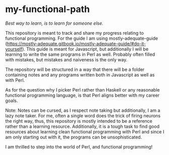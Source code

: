 # my-functional-path

*Best way to learn, is to learn for someone else.*

This repository is meant to track and share my progress relating to functional programming. For the guide I am using mostly-adequate-guide (https://mostly-adequate.gitbook.io/mostly-adequate-guide/#do-it-yourself). This guide is meant for Javascript, but additionally I will be learning to write the same programs in Perl as well. Probably often filled with mistakes, but mistakes and naiveness is the only way.

The repository will be structured in a way that there will be a folder containing notes and any programs written both in Javascript as well as with Perl.

As for the question why I picker Perl rather than Haskell or any reasonable functional programming language, is that Perl aligns better with my career goals.

Note: Notes can be cursed, as I respect note taking but additionally, I am a lazy note taker. For me, often a single word does the trick of firing neurons the right way, thus, this repository is mostly intended to be a reference rather than a learning resource. Additionally, it is a tough task to find good resources about learning clean functional programming with Perl and since I am only starting out with it, the programs can be unsophisticated.

I am thrilled to step into the world of Perl, and functional programming!